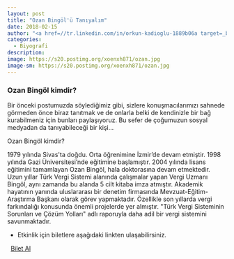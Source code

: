 ```yaml
---
layout: post
title: "Ozan Bingöl'ü Tanıyalım"
date: 2018-02-15
author: "<a href=//tr.linkedin.com/in/orkun-kadioglu-1889b06a target=_blank>Orkun Kadıoğlu</a>"
categories:
  - Biyografi
description:
image: https://s20.postimg.org/xoenxh871/ozan.jpg
image-sm: https://s20.postimg.org/xoenxh871/ozan.jpg
---
```

### Ozan Bingöl kimdir?

Bir önceki postumuzda söylediğimiz gibi, sizlere konuşmacılarımızı sahnede görmeden önce biraz tanıtmak ve de onlarla belki de kendinizle bir bağ kurabilmeniz için bunları paylaşıyoruz. Bu sefer de çoğumuzun sosyal medyadan da tanıyabileceği bir kişi...

Ozan Bingöl kimdir?


1979 yılında Sivas'ta doğdu. Orta öğrenimine İzmir’de devam etmiştir. 1998 yılında Gazi Üniversitesi’nde eğitimine başlamıştır. 2004 yılında lisans eğitimini tamamlayan Ozan Bingöl, hala doktorasına devam etmektedir. Uzun yıllar Türk Vergi Sistemi alanında çalışmalar yapan Vergi Uzmanı Bingöl, aynı zamanda bu alanda 5 cilt kitaba imza atmıştır. Akademik hayatının yanında uluslararası bir denetim firmasında Mevzuat-Eğitim-Araştırma Başkanı olarak görev yapmaktadır. Özellikle son yıllarda vergi farkındalığı konusunda önemli projelerde yer almıştır. "Türk Vergi Sisteminin Sorunları ve Çözüm Yolları" adlı raporuyla daha adil bir vergi sistemini savunmaktadır. 
&nbsp;

- Etkinlik için biletlere aşağıdaki linkten ulaşabilirsiniz.

<i class="fa fa-lg fa-ticket" aria-hidden="true"></i>&nbsp; <a href="https://www.biletino.com/event/eventdetail/4477" target="_blank"> Bilet Al</a>
